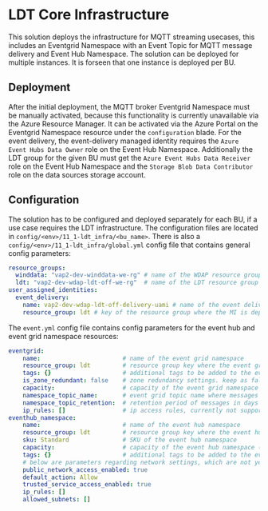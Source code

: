 # LDT Core Infrastructure

This solution deploys the infrastructure for MQTT streaming usecases, this
includes an Eventgrid Namespace with an Event Topic for MQTT message delivery and
Event Hub Namespace. The solution can be deployed for multiple instances. It is
forseen that one instance is deployed per BU.

## Deployment

After the initial deployment, the MQTT broker Eventgrid Namespace must be
manually activated, because this functionality is currently unavailable via the
Azure Resource Manager. It can be activated via the Azure Portal on the
Eventgrid Namespace resource under the `configuration` blade. For the event
delivery, the event-delivery managed identity requires the `Azure Event Hubs
Data Owner` role on the Event Hub Namespace. Additionally the LDT group for the
given BU must get the `Azure Event Hubs Data Receiver` role on the Event Hub
Namespace and the `Storage Blob Data Contributor` role on the data sources
storage account.

## Configuration

The solution has to be configured and deployed separately for each BU, if a use
case requires the LDT infrastructure. The configuration files are located in
`config/<env>/11_1-ldt_infra/<bu_name>`. There is also a
`config/<env>/11_1-ldt_infra/global.yml` config file that contains general
config parameters:

```yaml
resource_groups:
  winddata: "vap2-dev-winddata-we-rg" # name of the WDAP resource group
  ldt: "vap2-dev-wdap-ldt-off-we-rg"  # name of the LDT resource group
user_assigned_identities:
  event_delivery:
    name: vap2-dev-wdap-ldt-off-delivery-uami # name of the event delivery managed identity
    resource_group: ldt # key of the resource group where the MI is deployed
```

The `event.yml` config file contains config parameters for the event hub and
event grid namespace resources:

```yaml
eventgrid:
    name:                       # name of the event grid namespace
    resource_group: ldt         # resource group key where the event grid namespace is deployed (see global.yml)
    tags: {}                    # additional tags to be added to the event grid namespace
    is_zone_redundant: false    # zone redundancy settings. keep as false, unless you know what you do.
    capacity:                   # capacity of the event grid namespace (between 1 and 20)
    namespace_topic_name:       # event grid topic name where messages are delivered to
    namespace_topic_retention:  # retention period of messages in days
    ip_rules: []                # ip access rules, currently not supported from OT site
eventhub_namespace:
    name:                       # name of the event hub namespace
    resource_group: ldt         # resource group key where the event hub namespace is deployed (see global.yml)
    sku: Standard               # SKU of the event hub namespace
    capacity:                   # capacity of the event hub namespace (between 1 and 20)
    tags: {}                    # additional tags to be added to the event hub namespace
    # below are parameters regarding network settings, which are not yet supported from OT site.
    public_network_access_enabled: true
    default_action: Allow
    trusted_service_access_enabled: true
    ip_rules: []
    allowed_subnets: []
```
